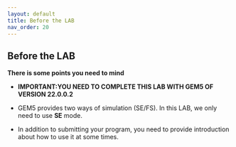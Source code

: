 ```yaml
---
layout: default
title: Before the LAB
nav_order: 20
---
```


## Before the LAB

**There is some points you need to mind**

- **IMPORTANT:YOU NEED TO COMPLETE THIS LAB WITH GEM5 OF VERSION 22.0.0.2**

- GEM5 provides two ways of simulation (SE/FS). In this LAB, we only need to use **SE** mode.

- In addition to submitting your program, you need to provide introduction about how to use it at some times.
